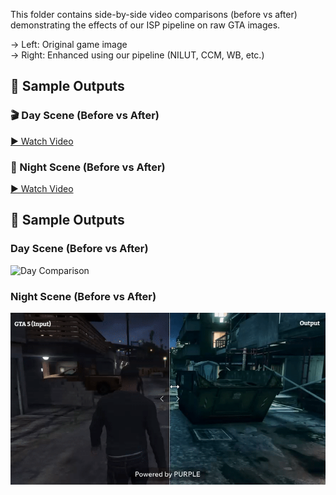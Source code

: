 This folder contains side-by-side video comparisons (before vs after) demonstrating the effects of our ISP pipeline on raw GTA images.

→ Left: Original game image  
→ Right: Enhanced using our pipeline (NILUT, CCM, WB, etc.)


## 🎥 Sample Outputs

### 🎬 Day Scene (Before vs After)
[▶️ Watch Video](sample_outputs_isp/gta_before_after_day.gif)

### 🌙 Night Scene (Before vs After)
[▶️ Watch Video](sample_outputs_isp/gta_before_after_night.gif)

## 🎥 Sample Outputs

### Day Scene (Before vs After)
![Day Comparison](sample_outputs_isp/gta_before_after_day.gif)

### Night Scene (Before vs After)
![Night Comparison](sample_outputs_isp/gta_before_after_night.gif)
